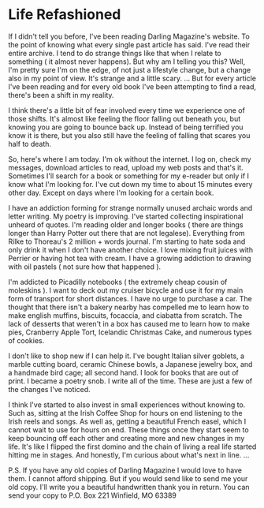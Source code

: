 Life Refashioned
=====

If I didn't tell you before, I've been reading Darling Magazine's website. To the point of knowing what every single past article has said. I've read their entire archive. I tend to do strange things like that when I relate to something ( it almost never happens). But why am I telling you this? Well, I'm pretty sure I'm on the edge, of not just a lifestyle change, but a change also in my point of view. It's strange and a little scary. ... But for every article I've been reading and for every old book I've been attempting to find a read, there's been a shift in my reality.

I think there's a little bit of fear involved every time we experience one of those shifts. It's almost like feeling the floor falling out beneath you, but knowing you are going to bounce back up. Instead of being terrified you know it is there, but you also still have the feeling of falling that scares you half to death.

So, here's where I am today. I'm ok without the internet. I log on, check my messages, download articles to read, upload my web posts and that's it. Sometimes I'll search for a book or something for my e-reader but only if I know what I'm looking for. I've cut down my time to about 15 minutes every other day. Except on days where I'm looking for a certain book.

I have an addiction forming for strange normally unused archaic words and letter writing. My poetry is improving. I've started collecting inspirational unheard of quotes. I'm reading older and longer books ( there are things longer than Harry Potter out there that are not legalese). Everything from Rilke to Thoreau's 2 million + words journal. I'm starting to hate soda and only drink it when I don't have another choice. I love mixing fruit juices with Perrier or having hot tea with cream. I have a growing addiction to drawing with oil pastels ( not sure how that happened ).

I'm addicted to Picadilly notebooks ( the extremely cheap cousin of moleskins ). I want to deck out my cruiser bicycle and use it for my main form of transport for short distances. I have no urge to purchase a car. The thought that there isn't a bakery nearby has compelled me to learn how to make english muffins, biscuits, focaccia, and ciabatta from scratch. The lack of desserts that weren't in a box has caused me to learn how to make pies, Cranberry Apple Tort, Icelandic Christmas Cake, and numerous types of cookies.

I don't like to shop new if I can help it. I've bought Italian silver goblets, a marble cutting board, ceramic Chinese bowls, a Japanese jewelry box, and a handmade bird cage; all second hand. I look for books that are out of print. I became a poetry snob. I write all of the time. These are just a few of the changes I've noticed.

I think I've started to also invest in small experiences without knowing to. Such as, sitting at the Irish Coffee Shop for hours on end listening to the Irish reels and songs. As well as, getting a beautiful French easel, which I cannot wait to use for hours on end. These things once they start seem to keep bouncing off each other and creating more and new changes in my life. It's like I flipped the first domino and the chain of living a real life started hitting me in stages. And honestly, I'm curious about what's next in line. ...

P.S. If you have any old copies of Darling Magazine I would love to have them. I cannot afford shipping. But if you would send like to send me your old copy. I'll write you a beautiful handwritten thank you in return. You can send your copy to P.O. Box 221 Winfield, MO 63389
